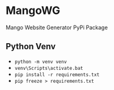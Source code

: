 # MangoWG
Mango Website Generator PyPi Package 

## Python Venv

* `python -m venv venv`
* `venv\Scripts\activate.bat`
* `pip install -r requirements.txt`
* `pip freeze > requirements.txt`